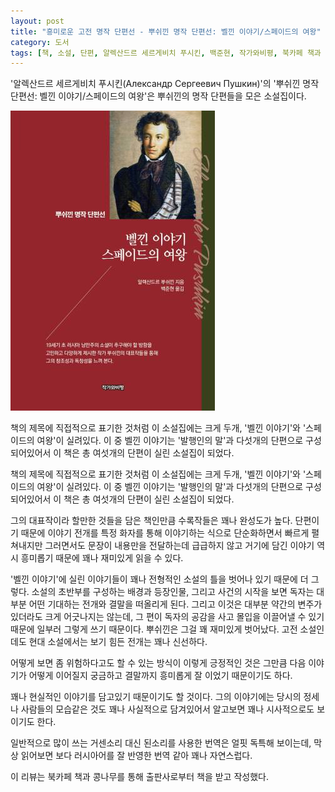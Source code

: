 ```yaml
---
layout: post
title: "흥미로운 고전 명작 단편선 - 뿌쉬낀 명작 단편선: 벨낀 이야기/스페이드의 여왕"
category: 도서
tags: [책, 소설, 단편, 알렉산드르 세르게비치 푸시킨, 백준현, 작가와비평, 북카페 책과 콩나무, 서평]
---
```


'알렉산드르 세르게비치 푸시킨(Александр Сергеевич Пушкин)'의
'뿌쉬낀 명작 단편선: 벨낀 이야기/스페이드의 여왕'은
뿌쉬낀의 명작 단편들을 모은 소설집이다.

![표지](/images/tales-of-belkin-the-queen-of-spades-book-h480.jpg)

책의 제목에 직접적으로 표기한 것처럼 이 소설집에는 크게 두개,
'벨낀 이야기'와 '스페이드의 여왕'이 실려있다.
이 중 벨낀 이야기는 '발행인의 말'과 다섯개의 단편으로 구성되어있어서
이 책은 총 여섯개의 단편이 실린 소설집이 되었다.

책의 제목에 직접적으로 표기한 것처럼 이 소설집에는 크게 두개,
'벨낀 이야기'와 '스페이드의 여왕'이 실려있다.
이 중 벨낀 이야기는 '발행인의 말'과 다섯개의 단편으로 구성되어있어서
이 책은 총 여섯개의 단편이 실린 소설집이 되었다.

그의 대표작이라 할만한 것들을 담은 책인만큼
수록작들은 꽤나 완성도가 높다.
단편이기 때문에 이야기 전개를 특정 화자를 통해 이야기하는 식으로 단순화하면서 빠르게 펼쳐내지만
그러면서도 문장이 내용만을 전달하는데 급급하지 않고
거기에 담긴 이야기 역시 흥미롭기 때문에 꽤나 재미있게 읽을 수 있다.

'벨낀 이야기'에 실린 이야기들이 꽤나 전형적인 소설의 틀을 벗어나 있기 때문에 더 그렇다.
소설의 초반부를 구성하는 배경과 등장인물, 그리고 사건의 시작을 보면
독자는 대부분 어떤 기대하는 전개와 결말을 떠올리게 된다.
그리고 이것은 대부분 약간의 변주가 있더라도 크게 어긋나지는 않는데,
그 편이 독자의 공감을 사고 몰입을 이끌어낼 수 있기 때문에 일부러 그렇게 쓰기 때문이다.
뿌쉬낀은 그걸 꽤 재미있게 벗어났다.
고전 소설인데도 현대 소설에서는 보기 힘든 전개는 꽤나 신선하다.

어떻게 보면 좀 위험하다고도 할 수 있는 방식이 이렇게 긍정적인 것은
그만큼 다음 이야기가 어떻게 이어질지 궁금하고 결말까지 흥미롭게 잘 이었기 때문이기도 하다.

꽤나 현실적인 이야기를 담고있기 때문이기도 할 것이다.
그의 이야기에는 당시의 정세나 사람들의 모습같은 것도 꽤나 사실적으로 담겨있어서
알고보면 꽤나 시사적으로도 보이기도 한다.

일반적으로 많이 쓰는 거센소리 대신 된소리를 사용한 번역은 얼핏 독특해 보이는데,
막상 읽어보면 보다 러시아어를 잘 반영한 번역 같아 꽤나 자연스럽다.



<div class="im im-info">
이 리뷰는 북카페 책과 콩나무를 통해 출판사로부터 책을 받고 작성했다.
</div>
